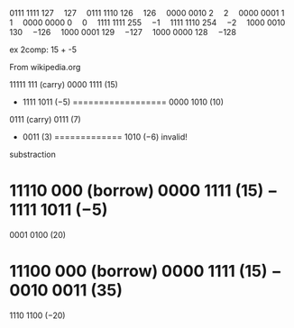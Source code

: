 0111 1111	127 	127 
0111 1110	126 	126 
0000 0010	2 	2 
0000 0001	1 	1 
0000 0000	0 	0 
1111 1111	255 	−1 
1111 1110	254 	−2 
1000 0010	130 	−126 
1000 0001	129 	−127 
1000 0000	128 	−128 



ex 2comp: 15 + -5

From wikipedia.org

  11111 111   (carry)
   0000 1111  (15)
 + 1111 1011  (−5)
 ==================
   0000 1010  (10)

  0111   (carry)
   0111  (7)
 + 0011  (3)
 =============
   1010  (−6)  invalid!



substraction

11110 000   (borrow)
   0000 1111  (15)
 − 1111 1011  (−5)
 ===========
   0001 0100  (20)
   

  11100 000   (borrow)
   0000 1111  (15)
 − 0010 0011  (35)
 ===========
   1110 1100  (−20)
